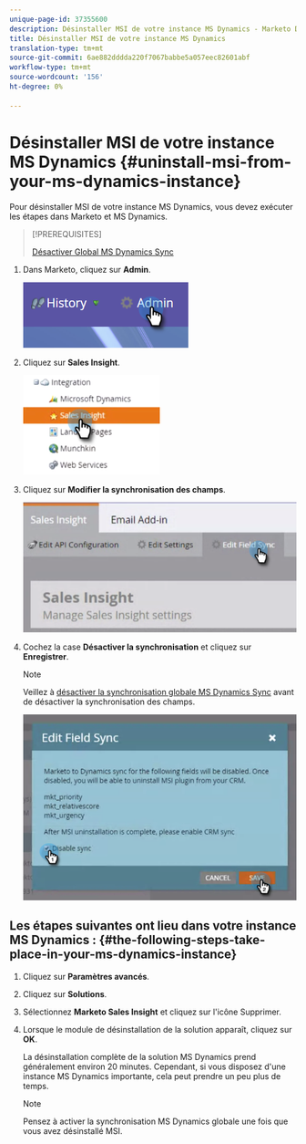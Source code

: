 ```yaml
---
unique-page-id: 37355600
description: Désinstaller MSI de votre instance MS Dynamics - Marketo Docs - Documentation du produit
title: Désinstaller MSI de votre instance MS Dynamics
translation-type: tm+mt
source-git-commit: 6ae882dddda220f7067babbe5a057eec82601abf
workflow-type: tm+mt
source-wordcount: '156'
ht-degree: 0%

---
```



# Désinstaller MSI de votre instance MS Dynamics {#uninstall-msi-from-your-ms-dynamics-instance}

Pour désinstaller MSI de votre instance MS Dynamics, vous devez exécuter les étapes dans Marketo et MS Dynamics.

>[!PREREQUISITES]
>
>[Désactiver Global MS Dynamics Sync](/help/marketo/product-docs/marketo-sales-insight/msi-for-microsoft-dynamics/uninstalling/disable-global-ms-dynamics-sync.md)

1. Dans Marketo, cliquez sur **Admin**.

   ![](assets/one-1.png)

1. Cliquez sur **Sales Insight**.

   ![](assets/six.png)

1. Cliquez sur **Modifier la synchronisation des champs**.

   ![](assets/seven.png)

1. Cochez la case **Désactiver la synchronisation** et cliquez sur **Enregistrer**.

   >[!NOTE]
   >
   >Veillez à [désactiver la synchronisation globale MS Dynamics Sync](/help/marketo/product-docs/marketo-sales-insight/msi-for-microsoft-dynamics/uninstalling/disable-global-ms-dynamics-sync.md) avant de désactiver la synchronisation des champs.

   ![](assets/eight.png)

## Les étapes suivantes ont lieu dans votre instance MS Dynamics : {#the-following-steps-take-place-in-your-ms-dynamics-instance}

1. Cliquez sur **Paramètres avancés**.

1. Cliquez sur **Solutions**.

1. Sélectionnez **Marketo Sales Insight** et cliquez sur l&#39;icône Supprimer.

1. Lorsque le module de désinstallation de la solution apparaît, cliquez sur **OK**.

   La désinstallation complète de la solution MS Dynamics prend généralement environ 20 minutes. Cependant, si vous disposez d&#39;une instance MS Dynamics importante, cela peut prendre un peu plus de temps.

   >[!NOTE]
   >
   >Pensez à activer la synchronisation MS Dynamics globale une fois que vous avez désinstallé MSI.
